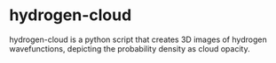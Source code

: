 # hydrogen-cloud
hydrogen-cloud is a python script that creates 3D images of hydrogen wavefunctions, depicting the probability density as cloud opacity. 
